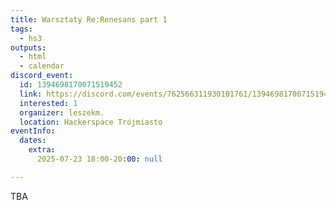```yaml
---
title: Warsztaty Re:Renesans part 1
tags:
  - hs3
outputs:
  - html
  - calendar
discord_event:
  id: 1394698170071519452
  link: https://discord.com/events/762566311930101761/1394698170071519452
  interested: 1
  organizer: leszekm.
  location: Hackerspace Trójmiasto
eventInfo:
  dates:
    extra:
      2025-07-23 18:00-20:00: null

---
```


TBA
